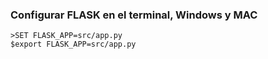 ### Configurar FLASK en el terminal, Windows y MAC

    >SET FLASK_APP=src/app.py
    $export FLASK_APP=src/app.py
